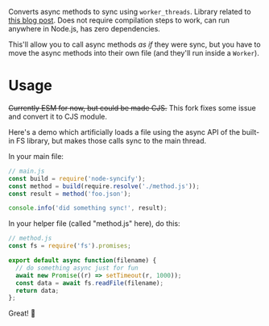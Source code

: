 Converts async methods to sync using `worker_threads`.
Library related to [this blog post](https://whistlr.info/2021/block-nodejs-main-thread/).
Does not require compilation steps to work, can run anywhere in Node.js, has zero dependencies.

This'll allow you to call async methods _as if_ they were sync, but you have to move the async methods into their own file (and they'll run inside a `Worker`).

# Usage

~~Currently ESM for now, but could be made CJS.~~ This fork fixes some issue and convert it to CJS module.

Here's a demo which artificially loads a file using the async API of the built-in FS library, but makes those calls sync to the main thread.

In your main file:

```js
// main.js
const build = require('node-syncify');
const method = build(require.resolve('./method.js'));
const result = method('foo.json');

console.info('did something sync!', result);
```

In your helper file (called "method.js" here), do this:

```js
// method.js
const fs = require('fs').promises;

export default async function(filename) {
  // do something async just for fun
  await new Promise((r) => setTimeout(r, 1000));
  const data = await fs.readFile(filename);
  return data;
};
```

Great! 🥳
